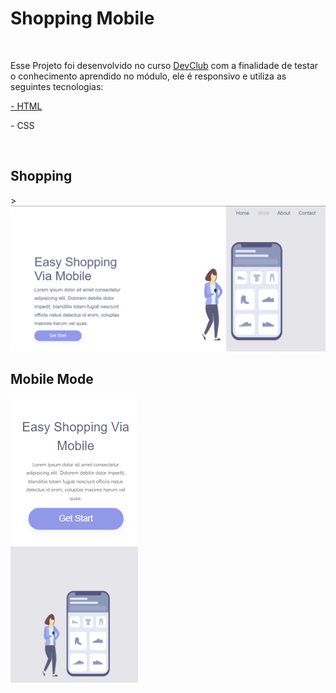 <h1>Shopping Mobile</h1>
<br>
<p>Esse Projeto foi desenvolvido no curso <a href="https://rodolfomori.com.br/devclub">DevClub</a> com a finalidade de testar o conhecimento aprendido no módulo, ele é responsivo e utiliza as seguintes tecnologias:</p>

<p><a href="<a href="https://github.com/WilsonCamini17/Git-e-Github/blob/de387f5da98add11980440cacfd7a56761d8da61/22-Shopping%20.html"> - HTML </p></a>
<p> - CSS </p>

<br>
<h2>Shopping</h2>
><img src="https://github.com/WilsonCamini17/Git-e-Github/blob/main/assets/img/desktop.shopping.png?raw=true" alt="imageproject"/>

<br>
<h2>Mobile Mode</h2>
<a href="https://github.com/WilsonCamini17/Git-e-Github/blob/0e2b0a874978c428b6f1c5f2e5f169b7db716860/22-Shopping%20.css"><img src="https://github.com/WilsonCamini17/Git-e-Github/blob/main/assets/img/mobile.shopping.png?raw=true" alt="imageproject"/></a>








